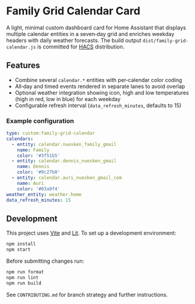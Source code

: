 # Family Grid Calendar Card

A light, minimal custom dashboard card for Home Assistant that displays multiple
calendar entities in a seven‑day grid and enriches weekday headers with daily
weather forecasts. The build output `dist/family-grid-calendar.js` is committed
for [HACS](https://hacs.xyz/) distribution.

## Features

- Combine several `calendar.*` entities with per‑calendar color coding
- All‑day and timed events rendered in separate lanes to avoid overlap
- Optional weather integration showing icon, high and low temperatures (high in
  red, low in blue) for each weekday
- Configurable refresh interval (`data_refresh_minutes`, defaults to 15)

### Example configuration

```yaml
type: custom:family-grid-calendar
calendars:
  - entity: calendar.nuesken_family_gmail
    name: Family
    color: '#3f51b5'
  - entity: calendar.dennis_nuesken_gmail
    name: Dennis
    color: '#9c27b0'
  - entity: calendar.auri_nuesken_gmail_com
    name: Auri
    color: '#03a9f4'
weather_entity: weather.home
data_refresh_minutes: 15
```

## Development

This project uses [Vite](https://vitejs.dev/) and [Lit](https://lit.dev/).
To set up a development environment:

```bash
npm install
npm start
```

Before submitting changes run:

```bash
npm run format
npm run lint
npm run build
```

See `CONTRIBUTING.md` for branch strategy and further instructions.
